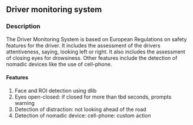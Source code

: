 ## Driver monitoring system

### Description
The Driver Monitoring System is based on European Regulations on safety features for the driver. It includes
the assessment of the drivers attentiveness, saying, looking left or right. It
also includes the assessment of closing eyes for drowsiness. Other features include
the detection of nomadic devices like the use of cell-phone.

#### Features
1) Face and ROI detection using dlib
2) Eyes open-closed: if closed for more than tbd seconds, prompts warning
3) Detection of distraction: not looking ahead of the road
4) Detection of nomadic device: cell-phone: custom action 
